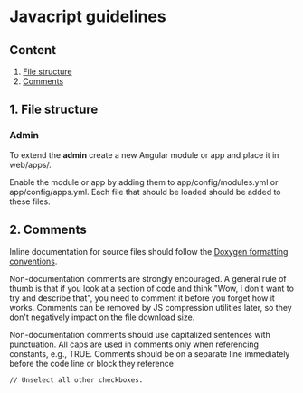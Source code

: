 # Javacript guidelines

## Content

1. [File structure](#file-structure)
2. [Comments](#comments)

<a name="file-structure"></a>
## 1. File structure

### Admin
To extend the __admin__ create a new Angular module or app and place it in web/apps/.

Enable the module or app by adding them to app/config/modules.yml or app/config/apps.yml. Each file that should be loaded should be added to these files.  

<a name="comments"></a>
## 2. Comments

Inline documentation for source files should follow the <a href="https://drupal.org/node/1354">Doxygen formatting conventions</a>.

Non-documentation comments are strongly encouraged. A general rule of thumb is that if you look at a section of code and think "Wow, I don't want to try and describe that", you need to comment it before you forget how it works. Comments can be removed by JS compression utilities later, so they don't negatively impact on the file download size.

Non-documentation comments should use capitalized sentences with punctuation. All caps are used in comments only when referencing constants, e.g., TRUE. Comments should be on a separate line immediately before the code line or block they reference

```code
// Unselect all other checkboxes.
```

